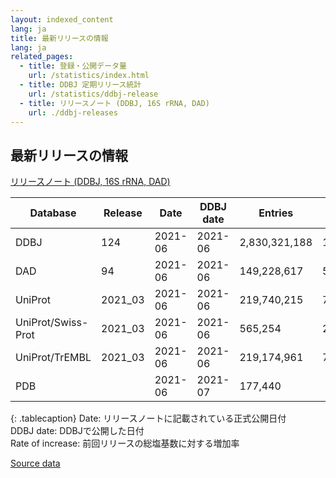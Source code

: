 ```yaml
---
layout: indexed_content
lang: ja
title: 最新リリースの情報
lang: ja
related_pages:
  - title: 登録・公開データ量
    url: /statistics/index.html
  - title: DDBJ 定期リリース統計
    url: /statistics/ddbj-release
  - title: リリースノート (DDBJ, 16S rRNA, DAD)
    url: ./ddbj-releases
---
```


## 最新リリースの情報

[リリースノート (DDBJ, 16S rRNA, DAD)]({{site.baseurl}}/ddbj-releases.html)

|  Database  |  Release  |  Date  |  DDBJ date  |  Entries  |  Bases  |  Rate of increase  |
| ---- | ---- | ---- | ---- | ---- | ---- | ---- |
|DDBJ               | 124     | 2021-06       | 2021-06   | 2,830,321,188 | 15,093,100,107,909 | 9.9%  |
|DAD                | 94      | 2021-06       | 2021-06   | 149,228,617   | 50,277,549,944     | 13.1%  |
|UniProt            | 2021_03 | 2021-06       | 2021-06   | 219,740,215   | 75,474,994,830     | 2.3%  |
|UniProt/Swiss-Prot | 2021_03 | 2021-06       | 2021-06   | 565,254       | 203,850,821        | 0.2%  |
|UniProt/TrEMBL     | 2021_03 | 2021-06       | 2021-06   | 219,174,961   | 75,271,144,009     | 2.3%  |
|PDB                |         | 2021-06       | 2021-07   | 177,440       |                    | 0.2%  |

{: .tablecaption}
Date: リリースノートに記載されている正式公開日付<br>DDBJ date: DDBJで公開した日付<br>Rate of increase: 前回リリースの総塩基数に対する増加率

[Source
data](https://docs.google.com/spreadsheets/d/16ZF79i1X17Zfn3x6vnJ2elmWXb3ToHt9nZIDTtg-zGA/edit#gid=217258852)

